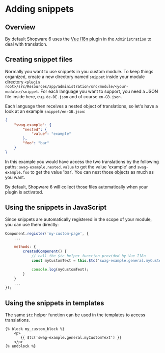# Adding snippets

## Overview

By default Shopware 6 uses the [Vue I18n](https://kazupon.github.io/vue-i18n/started.html#html) plugin in the `Administration` to deal with translation.

## Creating snippet files

Normally you want to use snippets in you custom module. To keep things organized, create a new directory named `snippet` inside 
your module directory `<plugin root>/src/Resources/app/administration/src/module/<your-module>/snippet`.
For each language you want to support, you need a JSON file inside here, e.g. `de-DE.json` and of course `en-GB.json`.

Each language then receives a nested object of translations, so let's have a look at an example `snippet/en-GB.json`:

```json
{
    "swag-example": {
        "nested": {
            "value": "example"
        },
        "foo": "bar"
    }
}
```

In this example you would have access the two translations by the following paths: `swag-example.nested.value` to get the value 'example' and `swag-example.foo` to get the
value 'bar'. You can nest those objects as much as you want.

By default, Shopware 6 will collect those files automatically when your plugin is activated.

## Using the snippets in JavaScript

Since snippets are automatically registered in the scope of your module, you can use them directly:

```js
Component.register('my-custom-page', {
    ...

    methods: {
        createdComponent() {
            // call the $tc helper function provided by Vue I18n 
            const myCustomText = this.$tc('swag-example.general.myCustomText');

            console.log(myCustomText);
        }
    }
    ...
});
```

## Using the snippets in templates

The same `$tc` helper function can be used in the templates to access translations.

```twig
{% block my_custom_block %}
    <p>
       {{ $tc('swag-example.general.myCustomText') }}
    </p>
{% endblock %}
```
